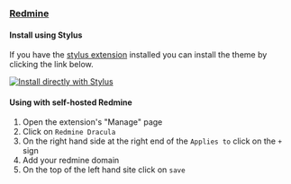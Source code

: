 ### [Redmine](https://redmine.org)

#### Install using Stylus

If you have the [stylus extension](https://chrome.google.com/webstore/detail/stylus/clngdbkpkpeebahjckkjfobafhncgmne) installed you can install the theme by clicking the link below.

[![Install directly with Stylus](https://img.shields.io/badge/Install%20directly%20with-Stylus-00adad.svg)](https://github.com/ocReaper/redmine-dracula/raw/master/style.user.css)

#### Using with self-hosted Redmine

1. Open the extension's "Manage" page
2. Click on `Redmine Dracula`
3. On the right hand side at the right end of the `Applies to` click on the `+` sign
4. Add your redmine domain
5. On the top of the left hand site click on `save`

